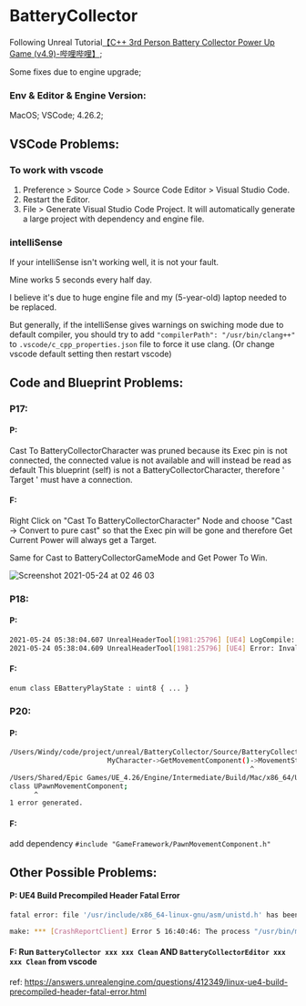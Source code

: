 # BatteryCollector
Following Unreal Tutorial[【C++ 3rd Person Battery Collector Power Up Game (v4.9)-哔哩哔哩】](https://b23.tv/KijVDM);

Some fixes due to engine upgrade;



### Env & Editor & Engine Version:
MacOS;
VSCode;
4.26.2;



## VSCode Problems:
### To work with vscode
1. Preference > Source Code > Source Code Editor > Visual Studio Code.
2. Restart the Editor.
3. File > Generate Visual Studio Code Project.
It will automatically generate a large project with dependency and engine file.

### intelliSense
If your intelliSense isn't working well, it is not your fault.

Mine works 5 seconds every half day.

I believe it's due to huge engine file and my (5-year-old) laptop needed to be replaced.

But generally, if the intelliSense gives warnings on swiching mode due to default compiler, you should try to add `"compilerPath": "/usr/bin/clang++"` to `.vscode/c_cpp_properties.json` file to force it use clang.
(Or change vscode default setting then restart vscode)



## Code and Blueprint Problems:
### P17:
#### P:
Cast To BatteryCollectorCharacter was pruned because its Exec pin is not connected, the connected value is not available and will instead be read as default
This blueprint (self) is not a BatteryCollectorCharacter, therefore ' Target ' must have a connection.
#### F:
Right Click on "Cast To BatteryCollectorCharacter" Node and choose "Cast -> Convert to pure cast" so that the Exec pin will be gone and therefore Get Current Power will always get a Target.

Same for Cast to BatteryCollectorGameMode and Get Power To Win.

![Screenshot 2021-05-24 at 02 46 03](https://user-images.githubusercontent.com/10446823/119273607-4665c100-bc3e-11eb-8b79-f3c3d84da9dc.png)


### P18:
#### P:
```bash
2021-05-24 05:38:04.607 UnrealHeaderTool[1981:25796] [UE4] LogCompile: /Users/Windy/code/project/unreal/BatteryCollector/Source/BatteryCollector/BatteryCollectorGameMode.h(12): Error: Invalid BlueprintType enum base - currently only uint8 supported
2021-05-24 05:38:04.609 UnrealHeaderTool[1981:25796] [UE4] Error: Invalid BlueprintType enum base - currently only uint8 supported
```
#### F:
`enum class EBatteryPlayState : uint8 { ... }`

### P20:
#### P:
```bash
/Users/Windy/code/project/unreal/BatteryCollector/Source/BatteryCollector/BatteryCollectorGameMode.cpp:131:39: error: member access into incomplete type 'UPawnMovementComponent'
                        MyCharacter->GetMovementComponent()->MovementState.bCanJump = false;
                                                           ^
/Users/Shared/Epic Games/UE_4.26/Engine/Intermediate/Build/Mac/x86_64/UE4/Inc/Engine/Pawn.generated.h:16:7: note: forward declaration of 'UPawnMovementComponent'
class UPawnMovementComponent;
      ^
1 error generated.
```
#### F:
add dependency `#include "GameFramework/PawnMovementComponent.h"`



## Other Possible Problems:
#### P: UE4 Build Precompiled Header Fatal Error
```bash
fatal error: file '/usr/include/x86_64-linux-gnu/asm/unistd.h' has been modified since the precompiled header '/home/mynewuser/Downloads/UnrealEngine/Engine/Intermediate/Build/Linux/B4D820EA/CrashReportClient/Development/Core/CorePrivatePCH.h.gch' was built note: please rebuild precompiled header '/home/mynewuser/Downloads/UnrealEngine/Engine/Intermediate/Build/Linux/B4D820EA/CrashReportClient/Development/Core/CorePrivatePCH.h.gch'

make: *** [CrashReportClient] Error 5 16:40:46: The process "/usr/bin/make" exited with code 2. Error while building/deploying project UE4 (kit: Unreal Engine 4_Kit) When executing step "Make"
```
#### F: Run `BatteryCollector xxx xxx Clean` AND `BatteryCollectorEditor xxx xxx Clean` from vscode
ref: https://answers.unrealengine.com/questions/412349/linux-ue4-build-precompiled-header-fatal-error.html